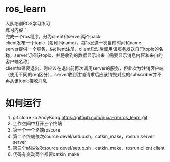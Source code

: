 # ros_learn
入队培训ROS学习练习  
练习内容：  
完成一个ros程序，分为client和server两个pack  
client发布一个topic（名称同name），每1s发送一次当前时间和name  
server提供一个服务，供client注册，client启动后调用该服务发送自己topic的名称，server订阅该topic，并将收到的数据显示出来（需要显示消息内容和来自的客户端名称）  
client如果要退出，则应该在退出前再次调用server的服务，但此次为注销客户端（使用不同的req区分），server收到注销请求后应该销毁对应的subscriber并不再从该topic接收消息
# 如何运行  
1. git clone -b AndyKong https://github.com/nuaa-rm/ros_learn.git
2. 工作空间中打开三个终端
3. 第一个一个终端roscore
4. 第二个终端依次source devel/setup.sh，catkin_make，rosrun server server
5. 第三个终端依次source devel/setup.sh，catkin_make，rosrun client client
6. 代码有变动两个都要catkin_make
